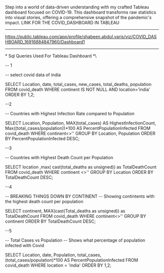 Step into a world of data-driven understanding with my crafted Tableau dashboard focused on COVID-19. 
This dashboard transforms raw statistics into visual stories, offering a comprehensive snapshot of the pandemic's impact.
LINK FOR THE COVID_DASHBOARD IN TABLEAU

-------------------------------------------------------------------------------------------------------------------------------

https://public.tableau.com/app/profile/shabeen.abdul.varis/viz/COVID_DASHBOARD_16916884847960/Dashboard1

---------------------------------------------------------------------------------------------------------------------------------

 \* Sql Queries Used For Tableau Dashboard *\

-- 1

-- select covid data of india

SELECT Location, date, total_cases, new_cases, total_deaths, population
FROM covid_death
WHERE continent IS NOT NULL AND location='india' 
ORDER BY 1,2;

--2


-- Countries with Highest Infection Rate compared to Population

SELECT Location, Population, MAX(total_cases) AS HighestInfectionCount,  Max((total_cases/population))*100 AS PercentPopulationInfected
FROM covid_death
WHERE continent<>''
GROUP BY Location, Population
ORDER BY PercentPopulationInfected DESC;

--3

-- Countries with Highest Death Count per Population

SELECT location ,max( cast(total_deaths as unsigned)) as TotalDeathCount
FROM covid_death
WHERE continent <>''
GROUP BY Location
ORDER BY TotalDeathCount DESC;

--4

-- BREAKING THINGS DOWN BY CONTINENT
-- Showing contintents with the highest death count per population

SELECT continent, MAX(cast(Total_deaths as unsigned)) as TotalDeathCount
FROM covid_death
WHERE continent<>''
GROUP BY continent
ORDER BY TotalDeathCount DESC;

--5


-- Total Cases vs Population
-- Shows what percentage of population infected with Covid

SELECT Location, date, Population, total_cases,  (total_cases/population)*100 AS PercentPopulationInfected
FROM covid_death
WHERE location = 'india'
ORDER BY 1,2;



